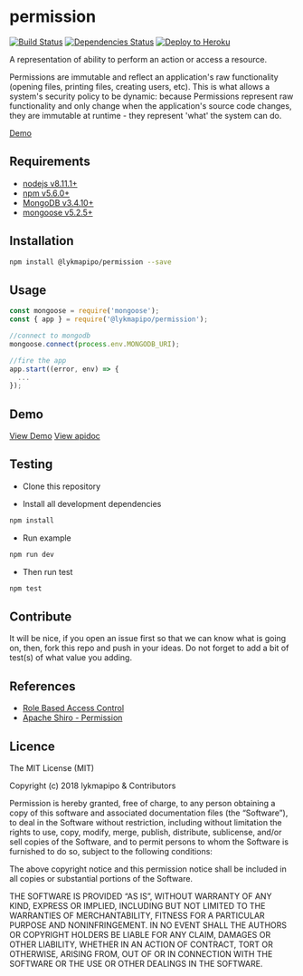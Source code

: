 # permission

[![Build Status](https://travis-ci.org/lykmapipo/permission.svg?branch=master)](https://travis-ci.org/lykmapipo/permission)
[![Dependencies Status](https://david-dm.org/lykmapipo/permission/status.svg?style=flat-square)](https://david-dm.org/lykmapipo/permission)
[![Deploy to Heroku](https://www.herokucdn.com/deploy/button.png)](https://heroku.com/deploy?template=https://github.com/lykmapipo/permission/tree/master)

A representation of ability to perform an action or access a resource.

Permissions are immutable and reflect an application's raw functionality (opening files, printing files, creating users, etc). This is what allows a system's security policy to be dynamic: because Permissions represent raw functionality and only change when the application's source code changes, they are immutable at runtime - they represent 'what' the system can do.

[Demo](https://permision.herokuapp.com/v1/permissions)

## Requirements

- [nodejs v8.11.1+](https://nodejs.org)
- [npm v5.6.0+](https://www.npmjs.com/)
- [MongoDB v3.4.10+](https://www.mongodb.com/)
- [mongoose v5.2.5+](https://github.com/Automattic/mongoose)

## Installation

```sh
npm install @lykmapipo/permission --save
```

## Usage

```js
const mongoose = require('mongoose');
const { app } = require('@lykmapipo/permission');

//connect to mongodb
mongoose.connect(process.env.MONGODB_URI);

//fire the app
app.start((error, env) => {
  ...
});
```

## Demo
[View Demo](https://permision.herokuapp.com/v1/permissions)
[View apidoc](https://lykmapipo.github.io/permission/)

## Testing

- Clone this repository

- Install all development dependencies

```sh
npm install
```

- Run example

```sh
npm run dev
```

- Then run test

```sh
npm test
```

## Contribute

It will be nice, if you open an issue first so that we can know what is going on, then, fork this repo and push in your ideas. Do not forget to add a bit of test(s) of what value you adding.

## References
- [Role Based Access Control](https://en.wikipedia.org/wiki/Role-based_access_control)
- [Apache Shiro - Permission](https://shiro.apache.org/permissions.html)

## Licence

The MIT License (MIT)

Copyright (c) 2018 lykmapipo & Contributors

Permission is hereby granted, free of charge, to any person obtaining a copy of this software and associated documentation files (the “Software”), to deal in the Software without restriction, including without limitation the rights to use, copy, modify, merge, publish, distribute, sublicense, and/or sell copies of the Software, and to permit persons to whom the Software is furnished to do so, subject to the following conditions:

The above copyright notice and this permission notice shall be included in all copies or substantial portions of the Software.

THE SOFTWARE IS PROVIDED “AS IS”, WITHOUT WARRANTY OF ANY KIND, EXPRESS OR IMPLIED, INCLUDING BUT NOT LIMITED TO THE WARRANTIES OF MERCHANTABILITY, FITNESS FOR A PARTICULAR PURPOSE AND NONINFRINGEMENT. IN NO EVENT SHALL THE AUTHORS OR COPYRIGHT HOLDERS BE LIABLE FOR ANY CLAIM, DAMAGES OR OTHER LIABILITY, WHETHER IN AN ACTION OF CONTRACT, TORT OR OTHERWISE, ARISING FROM, OUT OF OR IN CONNECTION WITH THE SOFTWARE OR THE USE OR OTHER DEALINGS IN THE SOFTWARE.
